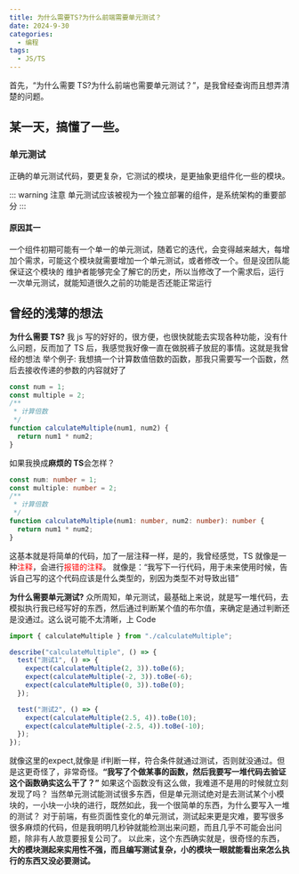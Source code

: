 ```yaml
---
title: 为什么需要TS?为什么前端需要单元测试？
date: 2024-9-30
categories:
  - 编程
tags:
  - JS/TS
---
```


首先，“为什么需要 TS?为什么前端也需要单元测试？”，是我曾经查询而且想弄清楚的问题。

## 某一天，搞懂了一些。
### 单元测试
正确的单元测试代码，要更复杂，它测试的模块，是更抽象更组件化一些的模块。

::: warning 注意
单元测试应该被视为一个独立部署的组件，是系统架构的重要部分
:::

#### 原因其一

一个组件初期可能有一个单一的单元测试，随着它的迭代，会变得越来越大，每增加个需求，可能这个模块就需要增加一个单元测试，或者修改一个。但是没团队能保证这个模块的
维护者能够完全了解它的历史，所以当修改了一个需求后，运行一次单元测试，就能知道很久之前的功能是否还能正常运行
<!-- #### 原因其二
按照 -->
## 曾经的浅薄的想法

**为什么需要 TS?** 我 js 写的好好的，很方便，也很快就能去实现各种功能，没有什么问题，反而加了 TS 后，我感觉我好像一直在做脱裤子放屁的事情。这就是我曾经的想法
举个例子: 我想搞一个计算数值倍数的函数，那我只需要写一个函数，然后去接收传递的参数的内容就好了

```js
const num = 1;
const multiple = 2;
/**
 * 计算倍数
 */
function calculateMultiple(num1, num2) {
  return num1 * num2;
}
```

如果我换成**麻烦的 TS**会怎样？

```ts
const num: number = 1;
const multiple: number = 2;
/**
 * 计算倍数
 */
function calculateMultiple(num1: number, num2: number): number {
  return num1 * num2;
}
```

这基本就是将简单的代码，加了一层注释一样，是的，我曾经感觉，TS 就像是一种<font style="color:red">注释</font>，会进行<font style="color:red">报错的注释</font>。
就像是：“我写下一行代码，用于未来使用时候，告诉自己写的这个代码应该是什么类型的，别因为类型不对导致出错”

**为什么需要单元测试?** 众所周知，单元测试，最基础上来说，就是写一堆代码，去模拟执行我已经写好的东西，然后通过判断某个值的布尔值，来确定是通过判断还是没通过。这么说可能不太清晰，上 Code

```js
import { calculateMultiple } from "./calculateMultiple";

describe("calculateMultiple", () => {
  test("测试1", () => {
    expect(calculateMultiple(2, 3)).toBe(6);
    expect(calculateMultiple(-2, 3)).toBe(-6);
    expect(calculateMultiple(0, 3)).toBe(0);
  });

  test("测试2", () => {
    expect(calculateMultiple(2.5, 4)).toBe(10);
    expect(calculateMultiple(-2.5, 4)).toBe(-10);
  });
});
```
就像这里的expect,就像是 if判断一样，符合条件就通过测试，否则就没通过。但是这更奇怪了，非常奇怪。**“我写了个做某事的函数，然后我要写一堆代码去验证这个函数确实这么干了？”**
如果这个函数没有这么做，我难道不是用的时候就立刻发现了吗？
当然单元测试能测试很多东西，但是单元测试绝对是去测试某个小模块的，一小块一小块的进行，既然如此，我一个很简单的东西，为什么要写入一堆的测试？
对于前端，有些页面性变化的单元测试，测试起来更是灾难，要写很多很多麻烦的代码，但是我明明几秒钟就能检测出来问题，而且几乎不可能会出问题，除非有人故意要报复公司了。
以此来，这个东西确实就是，很奇怪的东西，**大的模块测起来实用性不强，而且编写测试复杂，小的模块一眼就能看出来怎么执行的东西又没必要测试。**

